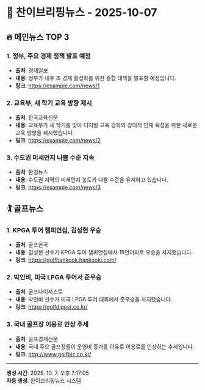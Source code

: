 # 📰 찬이브리핑뉴스 - 2025-10-07

## 🔥 메인뉴스 TOP 3

### 1. 정부, 주요 경제 정책 발표 예정
- **출처**: 경제일보
- **내용**: 정부가 내주 초 경제 활성화를 위한 종합 대책을 발표할 예정입니다.
- **링크**: https://example.com/news/1

### 2. 교육부, 새 학기 교육 방향 제시
- **출처**: 한국교육신문
- **내용**: 교육부가 새 학기를 맞아 디지털 교육 강화와 창의적 인재 육성을 위한 새로운 교육 방향을 제시했습니다.
- **링크**: https://example.com/news/2

### 3. 수도권 미세먼지 나쁨 수준 지속
- **출처**: 환경뉴스
- **내용**: 수도권 지역의 미세먼지 농도가 나쁨 수준을 유지하고 있습니다.
- **링크**: https://example.com/news/3



## 🏌️ 골프뉴스

### 1. KPGA 투어 챔피언십, 김성현 우승
- **출처**: 골프한국
- **내용**: 김성현 선수가 KPGA 투어 챔피언십에서 15언더파로 우승을 차지했습니다.
- **링크**: https://golfhankook.hankooki.com/

### 2. 박인비, 미국 LPGA 투어서 준우승
- **출처**: 골프다이제스트
- **내용**: 박인비 선수가 미국 LPGA 투어 대회에서 준우승을 차지했습니다.
- **링크**: https://golfdigest.co.kr/

### 3. 국내 골프장 이용료 인상 추세
- **출처**: 골프경제신문
- **내용**: 국내 주요 골프장들이 운영비 증가를 이유로 이용료를 인상하는 추세입니다.
- **링크**: http://www.golfbiz.co.kr/



---
**생성 시간**: 2025. 10. 7. 오후 7:17:05  
**자동 생성**: 찬이브리핑뉴스 시스템